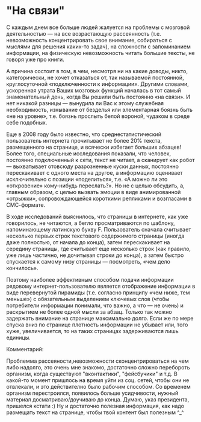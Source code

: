 ﻿# "На связи"

С каждым днем все больше людей жалуется на проблемы с мозговой деятельностью — на все возрастающую рассеянность 
(т.е. невозможность концентрировать свое внимание, собираться с мыслями для решения каких-то задач), 
на сложности с запоминанием информации, на физическую невозможность читать большие тексты, не говоря уже про книги. 

А причина состоит в том, в чем, несмотря ни на какие доводы, никто, категорически, не хочет отказаться от, так называемой постоянной, 
круглосуточной «подключенности к информации». Другими словами, ускоренная утрата Ваших мозговых функций началась в тот самый знаменательный день, 
когда Вы решили быть постоянно «на связи». И нет никакой разницы — вынудила ли Вас к этому служебная необходимость, 
изнывание от безделья или элементарная боязнь быть «не на уровне», т.е. боязнь прослыть белой вороной, чудаком в среде себе подобных. 

Еще в 2008 году было известно, что среднестатистический пользователь интернета прочитывает не более 20% текста, размещенного на странице, 
и всячески избегает больших абзацев! Более того, специальные исследования показали, что человек, постоянно подключенный к сети, 
текст не читает, а сканирует как робот — выхватывает отовсюду разрозненные куски данных, постоянно перескакивает с одного места на другое, 
а информацию оценивает исключительно с позиции «поделиться», т.е. «А можно ли это «откровение» кому-нибудь переслать?». Но не с целью обсудить, 
а, главным образом, с целью вызвать эмоции в виде анимированной «отрыжки», сопровождающейся короткими репликами и возгласами в СМС-формате. 

В ходе исследований выяснилось, что страницы в интернете, как уже говорилось, не читаются, а бегло просматриваются по шаблону, 
напоминающему латинскую букву F. Пользователь сначала считывает несколько первых строк текстового содержимого страницы 
(иногда даже полностью, от начала до конца), затем перескакивает на середину страницы, где считывает еще несколько строк 
(как правило, уже лишь частично, не дочитывая строки до конца), а затем быстро спускается к самому низу страницы — посмотреть, «чем дело кончилось». 

Поэтому наиболее эффективным способом подачи информации рядовому интернет-пользователю является отображение информации в виде перевернутой пирамиды 
(т.е. согласно принципу «чем ниже, тем меньше») с обязательным выделением ключевых слов (чтобы потребители информации понимали, что важно, а что — не очень) 
и раскрытием не более одной мысли за абзац. Только так можно задержать внимание на странице максимально долго. 
Если же по мере спуска вниз по странице плотность информации не убывает или, того хуже, увеличивается, 
то на таких страницах задерживаются лишь единицы. 


Комментарий: 

Проблемма рассеяности,невозможности сконцентрироваться на чем либо надолго, это очень мне знакомо,
достаточно сложно перебороть организм, когда существуют "вконтактики", "фейсбучики" и т.д. В какой-то момент пришлось на время уйти из соц. сетей,
чтобы они не отвлекали, и это действително было рабочим способом. Со временем организм перестроился, появилось больше усидчивости, нужный материал
досматриваю/доучиваю до конца. Думаю, указ президента, пришелся кстати :)
Ну и достаточно полезная информация, как надо размещать текст на странице, чтобы твой контент был полезным ^_^
